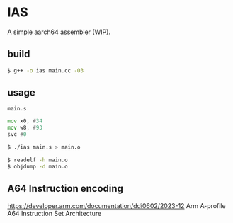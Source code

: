 
# IAS

A simple aarch64 assembler (WIP).

## build
```sh
$ g++ -o ias main.cc -O3
```

## usage

`main.s`
```asm
mov x0, #34
mov w8, #93
svc #0
```

```sh
$ ./ias main.s > main.o

$ readelf -h main.o
$ objdump -d main.o
```

## A64 Instruction encoding
https://developer.arm.com/documentation/ddi0602/2023-12 Arm A-profile A64 Instruction Set Architecture


